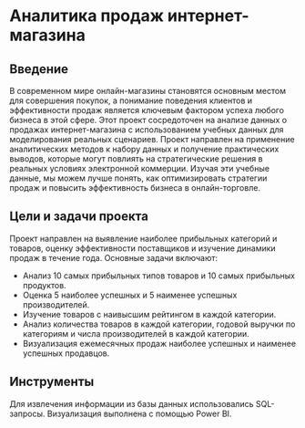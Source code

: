 # Аналитика продаж интернет-магазина
## Введение
В современном мире онлайн-магазины становятся основным местом для совершения покупок, а понимание поведения клиентов и эффективности продаж является ключевым фактором успеха любого бизнеса в этой сфере. Этот проект сосредоточен на анализе данных о продажах интернет-магазина с использованием учебных данных для моделирования реальных сценариев. Проект направлен на применение аналитических методов к набору данных и получение практических выводов, которые могут повлиять на стратегические решения в реальных условиях электронной коммерции. Изучая эти учебные данные, мы можем лучше понять, как оптимизировать стратегии продаж и повысить эффективность бизнеса в онлайн-торговле.  

## Цели и задачи проекта  
Проект направлен на выявление наиболее прибыльных категорий и товаров, оценку эффективности поставщиков и изучение динамики продаж в течение года. Основные задачи включают:  
- Анализ 10 самых прибыльных типов товаров и 10 самых прибыльных продуктов.  
- Оценка 5 наиболее успешных и 5 наименее успешных производителей.  
- Изучение товаров с наивысшим рейтингом в каждой категории.  
- Анализ количества товаров в каждой категории, годовой выручки по категориям и числа производителей в каждой категории.  
- Визуализация ежемесячных продаж наиболее успешных и наименее успешных продавцов.  

## Инструменты
Для извлечения информации из базы данных использовались SQL-запросы. Визуализация выполнена с помощью Power BI.
